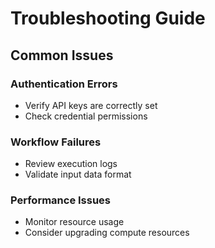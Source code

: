 # Troubleshooting Guide

## Common Issues

### Authentication Errors
- Verify API keys are correctly set
- Check credential permissions

### Workflow Failures
- Review execution logs
- Validate input data format

### Performance Issues
- Monitor resource usage
- Consider upgrading compute resources
